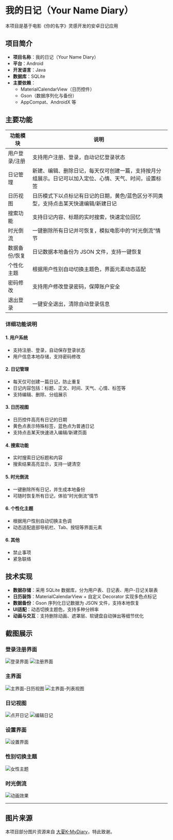 # 我的日记（Your Name Diary）

本项目是基于电影《你的名字》灵感开发的安卓日记应用

## 项目简介

- **项目名称**：我的日记（Your Name Diary）
- **平台**：Android
- **开发语言**：Java
- **数据库**：SQLite
- **主要依赖**：
  - MaterialCalendarView（日历控件）
  - Gson（数据序列化与备份）
  - AppCompat、AndroidX 等



## 主要功能

| 功能模块         | 说明                                                                                   |
|------------------|----------------------------------------------------------------------------------------|
| 用户登录/注册    | 支持用户注册、登录，自动记忆登录状态                                                   |
| 日记管理         | 新建、编辑、删除日记，每天仅可创建一篇，支持按月分组展示。日记可以加入定位、心情、天气、时间，设置标签                                |
| 日历视图         | 日历模式下以点标记有日记的日期，黄色/蓝色区分不同类型，支持点击某天快速编辑/新建日记    |
| 搜索功能         | 支持日记内容、标题的实时搜索，快速定位回忆                                              |
| 时光倒流         | 一键删除所有日记并可恢复，模拟电影中的“时光倒流”情节                                    |
| 数据备份/恢复    | 日记数据本地备份为 JSON 文件，支持一键恢复                                              |
| 个性化主题       | 根据用户性别自动切换主题色，界面元素动态适配                                            |
| 密码修改         | 支持用户修改登录密码，保障账户安全                                                      |
| 退出登录         | 一键安全退出，清除自动登录信息                                                          |

### 详细功能说明

#### 1. 用户系统
- 支持注册、登录，自动保存登录状态
- 用户信息本地存储，支持密码修改

#### 2. 日记管理
- 每天仅可创建一篇日记，防止重复
- 日记内容包括：标题、正文、时间、天气、心情、标签等
- 支持编辑、删除、分组展示

#### 3. 日历视图
- 日历控件高亮有日记的日期
- 黄色点表示特殊标签，蓝色点为普通日记
- 支持点击某天快速进入编辑/新建页面

#### 4. 搜索功能
- 实时搜索日记标题和内容
- 搜索结果高亮显示，支持一键清空

#### 5. 时光倒流
- 一键删除所有日记，并生成本地备份
- 可随时恢复所有日记，体验“时光倒流”情节

#### 6. 个性化主题
- 根据用户性别自动切换主色调
- 动态适配底部导航栏、Tab、按钮等界面元素

#### 6. 其他
- 禁止事项
- 紧急联络
## 技术实现

- **数据存储**：采用 SQLite 数据库，分为用户表、日记表、用户-日记关联表
- **日历装饰**：MaterialCalendarView + 自定义 Decorator 实现多色点标记
- **数据备份**：Gson 序列化日记数据为 JSON 文件，支持本地恢复
- **UI适配**：动态切换主题色，支持多种分辨率
- **动画与交互**：支持删除动画、遮罩层、软键盘自动弹出等细节优化

## 截图展示

### 登录注册界面
![登录界面](screenshots/login.jpg)
![注册界面](screenshots/register.jpg)

### 主界面
![主界面-日历视图](screenshots/main_calendar.jpg)
![主界面-列表视图](screenshots/main_list.jpg)

### 日记视图
![点开日记](screenshots/imf_diary.jpg)
![编辑日记](screenshots/edit_diary.jpg)


### 设置界面
![设置界面](screenshots/settings.jpg)

### 性别切换主题
![女性主题](screenshots/theme_girl.jpg)

### 时光倒流
![动画效果](screenshots/time.gif)

---

## 图片来源

本项目部分图片资源来自 [大夏K-MyDiary](https://github.com/DaxiaK/MyDiary/)，特此致谢。




